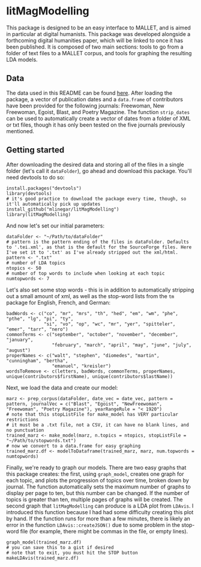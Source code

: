 
<!-- README.md is generated from README.Rmd. Please edit that file -->
litMagModelling
===============

This package is designed to be an easy interface to MALLET, and is aimed in particular at digital humanists. This package was developed alongside a forthcoming digital humanities paper, which will be linked to once it has been published. It is composed of two main sections: tools to go from a folder of text files to a MALLET corpus, and tools for graphing the resulting LDA models.

Data
----

The data used in this README can be found [here](http://sourceforge.net/projects/mjplab/files/). After loading the package, a vector of publication dates and a `data.frame` of contributors have been provided for the following journals: Freewoman, New Freewoman, Egoist, Blast, and Poetry Magazine. The function `strip_dates` can be used to automatically create a vector of dates from a folder of XML or txt files, though it has only been tested on the five journals previously mentioned.

Getting started
---------------

After downloading the desired data and storing all of the files in a single folder (let's call it `dataFolder`), go ahead and download this package. You'll need devtools to do so:

    install.packages("devtools")
    library(devtools)
    # it's good practice to download the package every time, though, so it'll automatically pick up updates
    install_github("mlinegar/litMagModelling")
    library(litMagModelling)

And now let's set our initial parameters:

    dataFolder <- "~/Path/to/dataFolder"
    # pattern is the pattern ending of the files in dataFolder. Defaults to '.tei.xml', as that is the default for the SourceForge files. Here I've set it to '.txt' as I've already stripped out the xml/html. 
    pattern <- ".txt"
    # number of LDA topics
    ntopics <- 50
    # number of top words to include when looking at each topic
    numtopwords <- 7

Let's also set some stop words - this is in addition to automatically stripping out a small amount of xml, as well as the stop-word lists from the `tm` package for English, French, and German:

    badWords <- c("co", "mr", "mrs", "th", "hed", "em", "wm", "phe", "pthe", "lg", "pi", "ty",
                  "si", "vo", "op", "wc", "mr", "yer", "spitteler", "emer", "tarr", "nero")
    commonTerms <- c("september", "october", "november", "december", "january",
                     "february", "march", "april", "may", "june", "july", "august")
    properNames <- c("walt", "stephen", "diomedes", "martin", "cunningham", "bertha", 
                     "emanuel", "kreisler")
    wordsToRemove <- c(letters, badWords, commonTerms, properNames, unique(contributors$firstName), unique(contributors$lastName))

Next, we load the data and create our model:

    marz <- prep_corpus(dataFolder, date_vec = date_vec, pattern = pattern, journalVec = c("Blast", "Egoist", "NewFreewoman", "Freewoman", "Poetry Magazine"), yearRangeRule = "< 1920")
    # note that this stopListFile for make_model has VERY particular restrictions
    # it must be a .txt file, not a CSV, it can have no blank lines, and no punctuation
    trained_marz <- make_model(marz, n.topics = ntopics, stopListFile = "~/Path/to/stopwords.txt")
    # now we convert to a data.frame for easy graphing
    trained_marz.df <- modelToDataframe(trained_marz, marz, num.topwords = numtopwords)

Finally, we're ready to graph our models. There are two easy graphs that this package creates: the first, using `graph_model`, creates one graph for each topic, and plots the progression of topics over time, broken down by journal. The function automatically sets the maximum number of graphs to display per page to ten, but this number can be changed. If the number of topics is greater than ten, multiple pages of graphs will be created. The second graph that `litMagModelling` can produce is a LDA plot from `LDAvis`. I introduced this function because I had had some difficulty creating this plot by hand. If the function runs for more than a few minutes, there is likely an error in the function `LDAvis::createJSON()` due to some problem in the stop-word file (for example, there might be commas in the file, or empty lines).

    graph_model(trained_marz.df)
    # you can save this to a gist if desired
    # note that to exit, you must hit the STOP button
    makeLDAvis(trained_marz.df)
